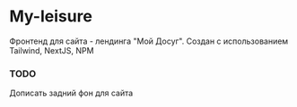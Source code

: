 # My-leisure
Фронтенд для сайта - лендинга "Мой Досуг".
Создан с использованием Tailwind, NextJS, NPM

### TODO
Дописать задний фон для сайта
